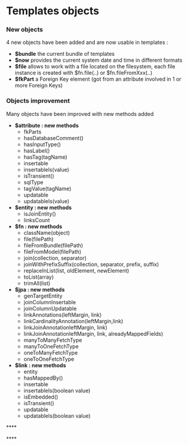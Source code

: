 # Templates objects

### New objects

4 new objects have been added and are now usable in templates : 

* **$bundle**  the current bundle of templates 
* **$now** provides the current system date and time in different formats 
* **$file** allows to work with a file located on the filesystem, each file instance is created with $fn.file\(..\) or $fn.fileFromXxx\(..\) 
* **$fkPart** a Foreign Key element \(got from an attribute involved in 1 or more Foreign Keys\) 

### Objects improvement

Many objects have been improved with new methods added

* **$attribute : new methods**
  * fkParts 
  * hasDatabaseComment\(\) 
  * hasInputType\(\) 
  * hasLabel\(\) 
  * hasTag\(tagName\) 
  * insertable 
  * insertableIs\(value\) 
  * isTransient\(\) 
  * sqlType 
  * tagValue\(tagName\) 
  * updatable 
  * updatableIs\(value\) 
* **$entity : new methods** 
  * isJoinEntity\(\) 
  * linksCount 
* **$fn : new methods** 
  * className\(object\)
  * file\(filePath\) 
  * fileFromBundle\(filePath\) 
  * fileFromModel\(filePath\) 
  * join\(collection, separator\) 
  * joinWithPrefixSuffix\(collection, separator, prefix, suffix\) 
  * replaceInList\(list, oldElement, newElement\)
  * toList\(array\) 
  * trimAll\(list\) 
* **$jpa : new methods**
  * genTargetEntity
  * joinColumnInsertable
  * joinColumnUpdatable 
  * linkAnnotations\(leftMargin, link\)
  * linkCardinalityAnnotation\(leftMargin,link\) 
  * linkJoinAnnotationleftMargin, link\) 
  * linkJoinAnnotationleftMargin, link, alreadyMappedFields\) 
  * manyToManyFetchType 
  * manyToOneFetchType 
  * oneToManyFetchType 
  * oneToOneFetchType 
* **$link : new methods**
  * entity 
  * hasMappedBy\(\) 
  * insertable
  * insertableIs\(boolean value\)
  * isEmbedded\(\) 
  * isTransient\(\) 
  * updatable 
  * updatableIs\(boolean value\)

\*\*\*\*

\*\*\*\*

